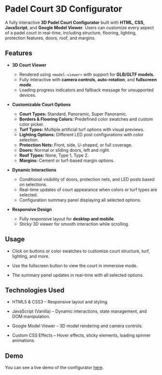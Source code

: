 # Padel Court 3D Configurator

A fully interactive **3D Padel Court Configurator** built with **HTML, CSS, JavaScript**, and **Google Model Viewer**. Users can customize every aspect of a padel court in real-time, including structure, flooring, lighting, protection features, doors, roof, and margins.

## Features

- **3D Court Viewer**
  - Rendered using `<model-viewer>` with support for **GLB/GLTF models**.
  - Fully interactive with **camera controls**, **auto-rotation**, and **fullscreen mode**.
  - Loading progress indicators and fallback message for unsupported devices.

- **Customizable Court Options**
  - **Court Types:** Standard, Panoramic, Super Panoramic.
  - **Borders & Flooring Colors:** Predefined color swatches and custom color picker.
  - **Turf Types:** Multiple artificial turf options with visual previews.
  - **Lighting Options:** Different LED post configurations with color selection.
  - **Protection Nets:** Front, side, U-shaped, or full coverage.
  - **Doors:** Normal or sliding doors, left and right.
  - **Roof Types:** None, Type 1, Type 2.
  - **Margins:** Cement or turf-based margin options.

- **Dynamic Interactions**
  - Conditional visibility of doors, protection nets, and LED posts based on selections.
  - Real-time updates of court appearance when colors or turf types are selected.
  - Configuration summary panel displaying all selected options.

- **Responsive Design**
  - Fully responsive layout for **desktop and mobile**.
  - Sticky 3D viewer for smooth interaction while scrolling.

## Usage

 - Click on buttons or color swatches to customize court structure, turf, lighting, and more.

 - Use the fullscreen button to view the court in immersive mode.

 - The summary panel updates in real-time with all selected options.

## Technologies Used

 - HTML5 & CSS3 – Responsive layout and styling.

 - JavaScript (Vanilla) – Dynamic interactions, state management, and DOM manipulation.

 - Google Model Viewer – 3D model rendering and camera controls.

 - Custom CSS Effects – Hover effects, sticky elements, loading spinner animations.

## Demo

You can see a live demo of the configurator [here](https://infinitepadelcourts.com).
